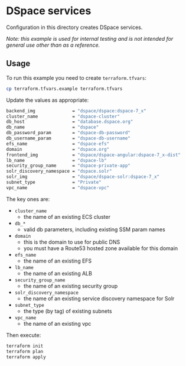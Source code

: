 # DSpace services

Configuration in this directory creates DSpace services.

*Note: this example is used for internal testing and is not
intended for general use other than as a reference.*

## Usage

To run this example you need to create `terraform.tfvars`:

```bash
cp terraform.tfvars.example terraform.tfvars
```

Update the values as appropriate:

```bash
backend_img              = "dspace/dspace:dspace-7_x"
cluster_name             = "dspace-cluster"
db_host                  = "database.dspace.org"
db_name                  = "dspace"
db_password_param        = "dspace-db-password"
db_username_param        = "dspace-db-username"
efs_name                 = "dspace-efs"
domain                   = "dspace.org"
frontend_img             = "dspace/dspace-angular:dspace-7_x-dist"
lb_name                  = "dspace-lb"
security_group_name      = "dspace-private-app"
solr_discovery_namespace = "dspace.solr"
solr_img                 = "dspace/dspace-solr:dspace-7_x"
subnet_type              = "Private"
vpc_name                 = "dspace-vpc"
```

The key ones are:

- `cluster_name`
  - the name of an existing ECS cluster
- `db_*`
  - valid db parameters, including existing SSM param names
- `domain`
  - this is the domain to use for public DNS
  - you must have a Route53 hosted zone available for this domain
- `efs_name`
  - the name of an existing EFS
- `lb_name`
  - the name of an existing ALB
- `security_group_name`
  - the name of an existing security group
- `solr_discovery_namespace`
  - the name of an existing service discovery namespace for Solr
- `subnet_type`
  - the type (by tag) of existing subnets
- `vpc_name`
  - the name of an existing vpc

Then execute:

```bash
terraform init
terraform plan
terraform apply
```
